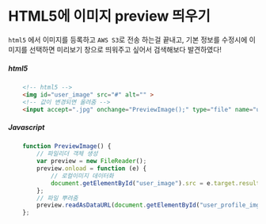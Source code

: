 # HTML5에 이미지 preview 띄우기
    
`html5` 에서 이미지를 등록하고 `AWS S3`로 전송 하는걸 끝내고, 기본 정보를 수정시에  이미지를 선택하면 미리보기 창으로 띄워주고 싶어서  검색해보다 발견하였다!  

##### html5 

```html
    <!-- html5 -->
    <img id="user_image" src="#" alt="" >
    <!-- 값이 변경되면 올려줌 -->
    <input accept=".jpg" onchange="PreviewImage();" type="file" name="user[profile_img]" id="user_profile_img" />
```
##### Javascript
```javascript
    function PreviewImage() {
        // 파일리더 객체 생성 
        var preview = new FileReader();
        preview.onload = function (e) {
            // 로컬이미지 데이터화 
            document.getElementById("user_image").src = e.target.result;
        };
        // 파일 뿌려줌
        preview.readAsDataURL(document.getElementById("user_profile_img").files[0]);
    };
```
